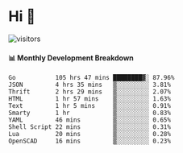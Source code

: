 # Hi 👋
 
![visitors](https://visitor-badge.glitch.me/badge?page_id=sorcererxw.sorcererx)

#### 📊 Monthly Development Breakdown

<!--START_SECTION:waka-->
```text
Go           105 hrs 47 mins ████████▓░ 87.96%
JSON         4 hrs 35 mins   ▒░░░░░░░░░ 3.81%
Thrift       2 hrs 29 mins   ▒░░░░░░░░░ 2.07%
HTML         1 hr 57 mins    ▒░░░░░░░░░ 1.63%
Text         1 hr 5 mins     ▒░░░░░░░░░ 0.91%
Smarty       1 hr            ▒░░░░░░░░░ 0.83%
YAML         46 mins         ▒░░░░░░░░░ 0.65%
Shell Script 22 mins         ▒░░░░░░░░░ 0.31%
Lua          20 mins         ▒░░░░░░░░░ 0.28%
OpenSCAD     16 mins         ▒░░░░░░░░░ 0.23%
```
<!--END_SECTION:waka-->
